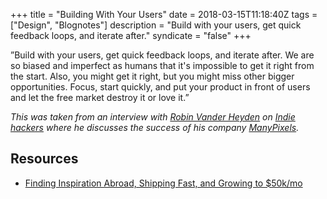 +++
title = "Building With Your Users"
date = 2018-03-15T11:18:40Z
tags = ["Design", "Blognotes"]
description = "Build with your users, get quick feedback loops, and iterate after."
syndicate = "false"
+++

”Build with your users, get quick feedback loops, and iterate after. We are so biased and imperfect as humans that it's impossible to get it right from the start. Also, you might get it right, but you might miss other bigger opportunities. Focus, start quickly, and put your product in front of users and let the free market destroy it or love it.”

_This was taken from an interview with [Robin Vander Heyden](https://twitter.com/vinrob) on [Indie hackers](https://www.indiehackers.com/) where he discusses the success of his company [ManyPixels](https://www.manypixels.co/)._

## Resources

- [Finding Inspiration Abroad, Shipping Fast, and Growing to \$50k/mo](https://www.indiehackers.com/interview/finding-inspiration-abroad-shipping-fast-and-growing-to-50k-mo-e55f6feafd)
